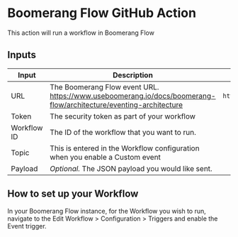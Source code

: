 # Boomerang Flow GitHub Action

This action will run a workflow in Boomerang Flow

## Inputs

| Input       | Description                                                                                                      | Default                                       |
| ----------- | ---------------------------------------------------------------------------------------------------------------- | --------------------------------------------- |
| URL         | The Boomerang Flow event URL. https://www.useboomerang.io/docs/boomerang-flow/architecture/eventing-architecture | `https://<host>/flow/services/listener/event` |
| Token       | The security token as part of your workflow                                                                      |                                               |
| Workflow ID | The ID of the workflow that you want to run.                                                                     |                                               |
| Topic       | This is entered in the Workflow configuration when you enable a Custom event                                     |                                               |
| Payload     | _Optional._ The JSON payload you would like sent.                                                                |

## How to set up your Workflow

In your Boomerang Flow instance, for the Workflow you wish to run, navigate to the Edit Workflow > Configuration > Triggers and enable the Event trigger.
